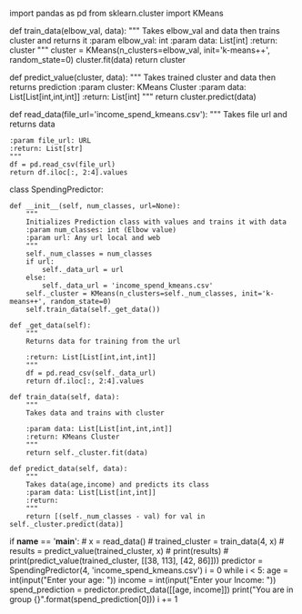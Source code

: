 import pandas as pd
from sklearn.cluster import KMeans


def train_data(elbow_val, data):
    """
    Takes elbow_val and data then trains cluster and returns it
    :param elbow_val: int
    :param data: List[int]
    :return: cluster
    """
    cluster = KMeans(n_clusters=elbow_val, init='k-means++', random_state=0)
    cluster.fit(data)
    return cluster


def predict_value(cluster, data):
    """
    Takes trained cluster and data then returns prediction
    :param cluster: KMeans Cluster
    :param data: List[List[int,int,int]]
    :return: List[int]
    """
    return cluster.predict(data)


def read_data(file_url='income_spend_kmeans.csv'):
    """
    Takes file url and returns data

    :param file_url: URL
    :return: List[str]
    """
    df = pd.read_csv(file_url)
    return df.iloc[:, 2:4].values


class SpendingPredictor:

    def __init__(self, num_classes, url=None):
        """
        Initializes Prediction class with values and trains it with data
        :param num_classes: int (Elbow value)
        :param url: Any url local and web
        """
        self._num_classes = num_classes
        if url:
            self._data_url = url
        else:
            self._data_url = 'income_spend_kmeans.csv'
        self._cluster = KMeans(n_clusters=self._num_classes, init='k-means++', random_state=0)
        self.train_data(self._get_data())

    def _get_data(self):
        """
        Returns data for training from the url

        :return: List[List[int,int,int]]
        """
        df = pd.read_csv(self._data_url)
        return df.iloc[:, 2:4].values

    def train_data(self, data):
        """
        Takes data and trains with cluster

        :param data: List[List[int,int,int]]
        :return: KMeans Cluster
        """
        return self._cluster.fit(data)

    def predict_data(self, data):
        """
        Takes data(age,income) and predicts its class
        :param data: List[List[int,int]]
        :return:
        """
        return [(self._num_classes - val) for val in self._cluster.predict(data)]


if __name__ == '__main__':
    # x = read_data()
    # trained_cluster = train_data(4, x)
    # results = predict_value(trained_cluster, x)
    # print(results)
    # print(predict_value(trained_cluster, [[38, 113], [42, 86]]))
    predictor = SpendingPredictor(4, 'income_spend_kmeans.csv')
    i = 0
    while i < 5:
        age = int(input("Enter your age: "))
        income = int(input("Enter your Income: "))
        spend_prediction = predictor.predict_data([[age, income]])
        print("You are in group {}".format(spend_prediction[0]))
        i += 1
